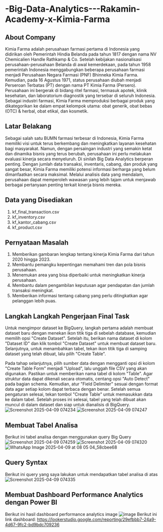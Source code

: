 # -Big-Data-Analytics---Rakamin-Academy-x-Kimia-Farma
## About Company
Kimia Farma adalah perusahaan farmasi pertama di Indonesia yang didirikan oleh Pemerintah Hindia Belanda pada tahun 1817 dengan nama NV Chemicalien Handle Rathkamp & Co. Setelah kebijakan nasionalisasi perusahaan-perusahaan Belanda di awal kemerdekaan, pada tahun 1958 pemerintah Indonesia menggabungkan beberapa perusahaan farmasi menjadi Perusahaan Negara Farmasi (PNF) Bhinneka Kimia Farma. Kemudian, pada 16 Agustus 1971, status perusahaan diubah menjadi Perseroan Terbatas (PT) dengan nama PT Kimia Farma (Persero). Perusahaan ini bergerak di bidang ritel farmasi, termasuk apotek, klinik kesehatan, dan laboratorium diagnostik yang tersebar di seluruh Indonesia. Sebagai industri farmasi, Kimia Farma memproduksi berbagai produk yang dikategorikan ke dalam empat kelompok utama: obat generik, obat bebas (OTC) & herbal, obat etikal, dan kosmetik.

## Latar Belakang
Sebagai salah satu BUMN farmasi terbesar di Indonesia, Kimia Farma memiliki visi untuk terus berkembang dan meningkatkan layanan kesehatan bagi masyarakat. Namun, dengan persaingan industri yang semakin ketat dan dinamika bisnis yang terus berubah, perusahaan ini perlu melakukan evaluasi kinerja secara menyeluruh. Di sinilah Big Data Analytics berperan penting. Dengan jumlah data transaksi, inventaris, cabang, dan produk yang sangat besar, Kimia Farma memiliki potensi informasi berharga yang belum dimanfaatkan secara maksimal. Melalui analisis data yang mendalam, perusahaan dapat memperoleh wawasan yang lebih tajam untuk menjawab berbagai pertanyaan penting terkait kinerja bisnis mereka.

## Data yang Disediakan
1. kf_final_transaction.csv
2. kf_inventory.csv
3. kf_kantor_cabang.csv
4. kf_product.csv

## Pernyataan Masalah
1. Memberikan gambaran lengkap tentang kinerja Kimia Farma dari tahun 2020 hingga 2023.
2. Membantu pemangku kepentingan memahami tren dan pola bisnis perusahaan.
3. Menemukan area yang bisa diperbaiki untuk meningkatkan kinerja perusahaan.
4. Membantu dalam pengambilan keputusan agar pendapatan dan jumlah transaksi meningkat.
5. Memberikan informasi tentang cabang yang perlu ditingkatkan agar pelanggan lebih puas.

## Langkah Langkah Pengerjaan Final Task
Untuk mengimpor dataset ke BigQuery, langkah pertama adalah membuat dataset baru dengan menekan ikon titik tiga di sebelah database, kemudian memilih opsi "Create Dataset". Setelah itu, berikan nama dataset di kolom "Dataset ID" dan klik tombol "Create Dataset" untuk membuat dataset baru. Selanjutnya, untuk menambahkan tabel, tekan ikon titik tiga di samping dataset yang telah dibuat, lalu pilih "Create Table".

Pada tahap selanjutnya, pilih sumber data dengan mengganti opsi di kolom "Create Table Form" menjadi "Upload", lalu unggah file CSV yang akan digunakan. Pastikan untuk memberikan nama tabel di kolom "Table". Agar struktur data dapat dikenali secara otomatis, centang opsi "Auto Detect" pada bagian schema. Kemudian, atur "Field Delimiter" sesuai dengan format data agar setiap kolom dapat terbaca dengan benar. Setelah semua pengaturan selesai, tekan tombol "Create Table" untuk memasukkan data ke dalam tabel. Setelah proses ini selesai, tabel yang telah dibuat akan muncul di dalam dataset dan siap untuk dianalisis di BigQuery.
![Screenshot 2025-04-09 074234](https://github.com/user-attachments/assets/43185b5b-bbe8-43fa-af5b-2562acf7e4b0)
![Screenshot 2025-04-09 074247](https://github.com/user-attachments/assets/f997ae48-515a-41bc-bb94-460065c632c5)


## Membuat Tabel Analisa
Berikut ini tabel analisa dengan menggunakan query Big Query
![Screenshot 2025-04-09 074259](https://github.com/user-attachments/assets/a6b307d5-cc35-4c2b-a398-625d293348a5)
![Screenshot 2025-04-09 074320](https://github.com/user-attachments/assets/2ebbb01e-ce89-49d6-92a0-1075e5e56413)
![WhatsApp Image 2025-04-09 at 08 05 04_58cbee68](https://github.com/user-attachments/assets/73aa7890-8a11-4cee-80a2-55c0b513bbd3)

## Query Syntax
Berikut ini query yang saya lakukan untuk mendapatkan tabel analisa di atas 
![Screenshot 2025-04-09 074335](https://github.com/user-attachments/assets/26e531a7-3927-4273-aacf-6177d3c7ccf7)

## Membuat Dashboard Performance Analytics dengan Power BI
Berikut ini hasil dashboard performance analytics image
![image](https://github.com/user-attachments/assets/d1fac761-f0b8-4633-a905-3370f901c68d)
Berikut ini link dashboard: https://lookerstudio.google.com/reporting/29efbbb7-24a9-4d67-9fc2-bd9bdc709236





